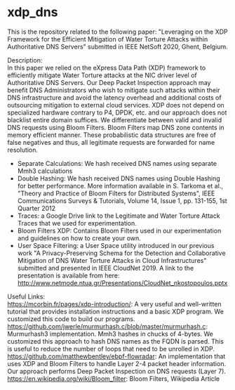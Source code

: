 # xdp_dns  
This is the repository related to the following paper: "Leveraging on the XDP Framework for the Efficient Mitigation of Water Torture Attacks within Authoritative DNS Servers" submitted in IEEE NetSoft 2020, Ghent, Belgium.  
  
Description:  
In this paper we relied on the eXpress Data Path (XDP) framework to efficiently mitigate Water Torture attacks at the NIC driver level of Authoritative DNS Servers. Our Deep Packet Inspection approach may benefit DNS Administrators who wish to mitigate such attacks within their DNS infrastructure and avoid the latency overhead and additional costs of outsourcing mitigation to external cloud services. XDP does not depend on specialized hardware contrary to P4, DPDK, etc. and our approach does not blacklist entire domain suffices. We differentiate between valid and invalid DNS requests using Bloom Filters. Bloom Filters map DNS zone contents in memory efficient manner. These probabilistic data structures are free of false negatives and thus, all legitimate requests are forwarded for name resolution.  
  
- Separate Calculations: We hash received DNS names using separate Mmh3 calculations  
- Double Hashing: We hash received DNS names using Double Hashing for better performance. More information available in S. Tarkoma et al., "Theory and Practice of Bloom Filters for Distributed Systems", IEEE Communications Surveys & Tutorials, Volume 14, Issue 1, pp. 131-155, 1st Quarter 2012  
- Traces: a Google Drive link to the Legitimate and Water Torture Attack Traces that we used for experimentation.  
- Bloom Filters XDP: Contains Bloom Filters used in our experimentation and guidelines on how to create your own.   
- User Space Filtering: a User Space utility introduced in our previous work "A Privacy-Preserving Schema for the Detection and Collaborative Mitigation of DNS Water Torture Attacks in Cloud Infrastructures" submitted and presented in IEEE CloudNet 2019. A link to the presentation is available from here: http://www.netmode.ntua.gr/Presentations/CloudNet_nkostopoulos.pptx  
  
Useful Links:  
https://mcorbin.fr/pages/xdp-introduction/: A very useful and well-written tutorial that provides installation instructions and a basic XDP program. We customized this code to build our programs.  
https://github.com/jwerle/murmurhash.c/blob/master/murmurhash.c: Murmurhash3 implementation. Mmh3 hashes in chucks of 4-bytes. We customized this approach to hash DNS names as the FQDN is parsed. This is useful to reduce the number of loops that need to be unrolled in XDP.  
https://github.com/matthewbentley/ebpf-flowradar: An implementation that uses XDP and Bloom Filters to handle Layer 2-4 packet header information. Our approach performs Deep Packet Inspection on DNS requests (Layer 7).  
https://en.wikipedia.org/wiki/Bloom_filter: Bloom Filters, Wikipedia Article  
